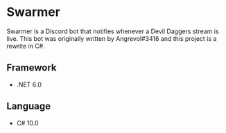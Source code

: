 # Swarmer

Swarmer is a Discord bot that notifies whenever a Devil Daggers stream is live. This bot was originally written by
Angrevol#3416 and this project is a rewrite in C#.

## Framework

- .NET 6.0

## Language

- C# 10.0
